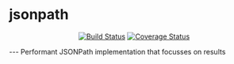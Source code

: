 # jsonpath
<p align="center">
  <a href="https://travis-ci.org/f5io/jsonpath"><img alt="Build Status" src="https://travis-ci.org/f5io/fnutil.svg?branch=master"></a>
  <a href="https://coveralls.io/github/f5io/jsonpath?branch=master"><img alt="Coverage Status" src="https://coveralls.io/repos/f5io/jsonpath/badge.svg?branch=master&service=github"></a>
</p>
---
Performant JSONPath implementation that focusses on results

